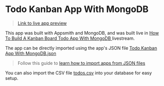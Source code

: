 # Todo Kanban App With MongoDB

> [Link to live app preview](https://app.appsmith.com/app/todo-kanban-app-with-mongodb/app-62fe22e384757e0c05554666)

This app was built with Appsmith and MongoDB, and was built live in [How To Build A Kanban Board Todo App With MongoDB
](https://youtu.be/xr0s4fWq86w) livestream.


The app can be directly imported using the app's JSON file [Todo Kanban App With MongoDB.json](./Todo%20Kanban%20App%20With%20MongoDB.json)

> Follow this guide to [learn how to import apps from JSON files](https://docs.appsmith.com/advanced-concepts/more/backup-restore#import-from-an-application-json-file)

You can also import the CSV file [todos.csv](./todos.csv) into your database for easy setup.
